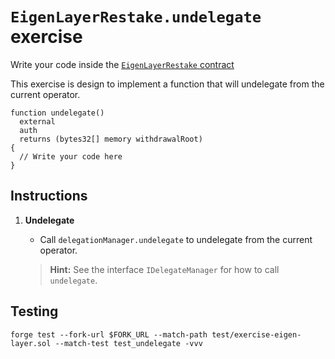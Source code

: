 # `EigenLayerRestake.undelegate` exercise

Write your code inside the [`EigenLayerRestake` contract](../src/exercises/EigenLayerRestake.sol)

This exercise is design to implement a function that will undelegate from the current operator.

```solidity
function undelegate()
  external
  auth
  returns (bytes32[] memory withdrawalRoot)
{
  // Write your code here
}
```

## Instructions

1. **Undelegate**

   - Call `delegationManager.undelegate` to undelegate from the current operator.

   > **Hint:** See the interface `IDelegateManager` for how to call `undelegate`.

## Testing

```shell
forge test --fork-url $FORK_URL --match-path test/exercise-eigen-layer.sol --match-test test_undelegate -vvv
```
